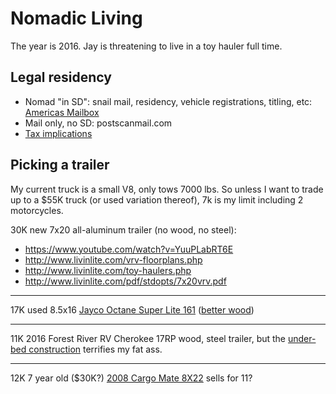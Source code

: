 # Nomadic Living

The year is 2016. Jay is threatening to live in a toy hauler full time. 

## Legal residency

* Nomad "in SD": snail mail, residency, vehicle registrations, titling, etc: [Americas Mailbox](http://www.americas-mailbox.com/)
* Mail only, no SD: postscanmail.com
* [Tax implications](http://wheelingit.us/2011/04/09/tax-season-fulltime-rving-making-the-most-of-it/)

## Picking a trailer

My current truck is a small V8, only tows 7000 lbs. So unless I want to trade up to a $55K truck (or used variation thereof), 7k is my limit including 2 motorcycles.

30K new 7x20 all-aluminum trailer (no wood, no steel):

* https://www.youtube.com/watch?v=YuuPLabRT6E
* http://www.livinlite.com/vrv-floorplans.php
* http://www.livinlite.com/toy-haulers.php
* http://www.livinlite.com/pdf/stdopts/7x20vrv.pdf

----

17K used 8.5x16 [Jayco Octane Super Lite 161](http://www.rvtrader.com/dealers/Camptown-RV-730182/listing/2014-Jayco-Octane-Super-Lite-161-111625901) 
([better wood](http://www.jayco.com/products/toy-haulers/2016-octane-super-lite/construction-detail/))

----

11K 2016 Forest River RV Cherokee 17RP wood, steel trailer, but the 
[under-bed construction](https://www.dropbox.com/s/fnzxddjaz9yp0vh/Screenshot%202016-01-16%2017.01.31.png?dl=0)
terrifies my fat ass.

----

12K 7 year old ($30K?) [2008 Cargo Mate 8X22](http://www.outletrecreation.com/RV.aspx?qs=6BkLA1eG9yfIIDGUYpGbwQ==) sells for 11?

